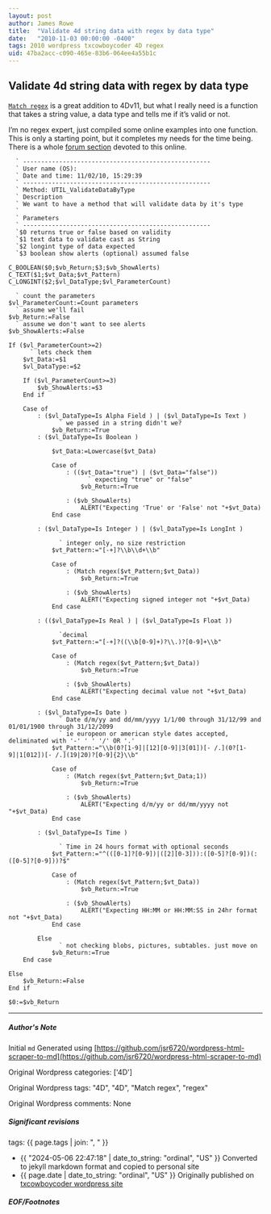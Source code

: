 ```yaml
---
layout: post
author: James Rowe
title:  "Validate 4d string data with regex by data type"
date:   "2010-11-03 00:00:00 -0400"
tags: 2010 wordpress txcowboycoder 4D regex
uid: 47ba2acc-c090-465e-83b6-064ee4a55b1c
---
```



## Validate 4d string data with regex by data type


[`Match regex`](http://doc.4d.com/4D-Language-Reference-12/String/Match-regex.301-155340.en.html) is a great addition to 4Dv11, but what I really need is a function that takes a string value, a data type and tells me if it’s valid or not.


I’m no regex expert, just compiled some online examples into one function. This is only a starting point, but it completes my needs for the time being. There is a whole [forum section](http://forums.4d.fr/List_Message/EN:0/0/2/1/1/1/1434147/0/0/1/-1/0/0/0/0/0/0) devoted to this online.



```
  ` ----------------------------------------------------
  ` User name (OS):
  ` Date and time: 11/02/10, 15:29:39
  ` ----------------------------------------------------
  ` Method: UTIL_ValidateDataByType
  ` Description
  ` We want to have a method that will validate data by it's type
  `
  ` Parameters
  ` ----------------------------------------------------
  `$0 returns true or false based on validity
  `$1 text data to validate cast as String
  `$2 longint type of data expected
  `$3 boolean show alerts (optional) assumed false

C_BOOLEAN($0;$vb_Return;$3;$vb_ShowAlerts)
C_TEXT($1;$vt_Data;$vt_Pattern)
C_LONGINT($2;$vl_DataType;$vl_ParameterCount)

  ` count the parameters
$vl_ParameterCount:=Count parameters
  ` assume we'll fail
$vb_Return:=False
  ` assume we don't want to see alerts
$vb_ShowAlerts:=False

If ($vl_ParameterCount>=2)
	  ` lets check them
	$vt_Data:=$1
	$vl_DataType:=$2

	If ($vl_ParameterCount>=3)
		$vb_ShowAlerts:=$3
	End if

	Case of
		: ($vl_DataType=Is Alpha Field ) | ($vl_DataType=Is Text )
			  ` we passed in a string didn't we?
			$vb_Return:=True
		: ($vl_DataType=Is Boolean )

			$vt_Data:=Lowercase($vt_Data)

			Case of
				: (($vt_Data="true") | ($vt_Data="false"))
					  ` expecting "true" or "false"
					$vb_Return:=True

				: ($vb_ShowAlerts)
					ALERT("Expecting 'True' or 'False' not "+$vt_Data)
			End case

		: ($vl_DataType=Is Integer ) | ($vl_DataType=Is LongInt )

			  ` integer only, no size restriction
			$vt_Pattern:="[-+]?\\b\\d+\\b"

			Case of
				: (Match regex($vt_Pattern;$vt_Data))
					$vb_Return:=True

				: ($vb_ShowAlerts)
					ALERT("Expecting signed integer not "+$vt_Data)
			End case

		: (($vl_DataType=Is Real ) | ($vl_DataType=Is Float ))

			  `decimal
			$vt_Pattern:="[-+]?((\\b[0-9]+)?\\.)?[0-9]+\\b"

			Case of
				: (Match regex($vt_Pattern;$vt_Data))
					$vb_Return:=True

				: ($vb_ShowAlerts)
					ALERT("Expecting decimal value not "+$vt_Data)
			End case

		: ($vl_DataType=Is Date )
			  ` Date d/m/yy and dd/mm/yyyy 1/1/00 through 31/12/99 and 01/01/1900 through 31/12/2099
			  ` ie europeon or american style dates accepted, deliminated with '-' ' ' '/' OR '.'
			$vt_Pattern:="\\b(0?[1-9]|[12][0-9]|3[01])[- /.](0?[1-9]|1[012])[- /.](19|20)?[0-9]{2}\\b"

			Case of
				: (Match regex($vt_Pattern;$vt_Data;1))
					$vb_Return:=True

				: ($vb_ShowAlerts)
					ALERT("Expecting d/m/yy or dd/mm/yyyy not "+$vt_Data)
			End case

		: ($vl_DataType=Is Time )

			  ` Time in 24 hours format with optional seconds
			$vt_Pattern:="^(([0-1]?[0-9])|([2][0-3])):([0-5]?[0-9])(:([0-5]?[0-9]))?$"

			Case of
				: (Match regex($vt_Pattern;$vt_Data))
					$vb_Return:=True

				: ($vb_ShowAlerts)
					ALERT("Expecting HH:MM or HH:MM:SS in 24hr format not "+$vt_Data)
			End case

		Else
			  ` not checking blobs, pictures, subtables. just move on
			$vb_Return:=True
	End case

Else
	$vb_Return:=False
End if

$0:=$vb_Return

```



---

##### Author's Note

Initial `md` Generated using [https://github.com/jsr6720/wordpress-html-scraper-to-md](https://github.com/jsr6720/wordpress-html-scraper-to-md)

Original Wordpress categories: ['4D']

Original Wordpress tags: "4D", "4D", "Match regex", "regex"

Original Wordpress comments: None

##### Significant revisions

tags: {{ page.tags | join: ", " }} <!-- todo move this somewhere -->

- {{ "2024-05-06 22:47:18" | date_to_string: "ordinal", "US" }} Converted to jekyll markdown format and copied to personal site
- {{ page.date | date_to_string: "ordinal", "US" }} Originally published on [txcowboycoder wordpress site](https://txcowboycoder.wordpress.com/2010/11/03/validate-4d-string-data-with-regex-by-data-type/)

##### EOF/Footnotes

